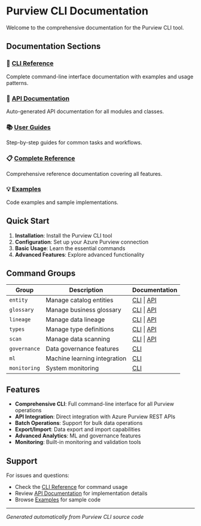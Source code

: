 # Purview CLI Documentation

Welcome to the comprehensive documentation for the Purview CLI tool.

## Documentation Sections

### 📖 [CLI Reference](cli/README.md)
Complete command-line interface documentation with examples and usage patterns.

### 🔧 [API Documentation](api/index.html)
Auto-generated API documentation for all modules and classes.

### 📚 [User Guides](guides/README.md)
Step-by-step guides for common tasks and workflows.

### 📋 [Complete Reference](reference/README.md)
Comprehensive reference documentation covering all features.

### 💡 [Examples](examples/README.md)
Code examples and sample implementations.

## Quick Start

1. **Installation**: Install the Purview CLI tool
2. **Configuration**: Set up your Azure Purview connection
3. **Basic Usage**: Learn the essential commands
4. **Advanced Features**: Explore advanced functionality

## Command Groups

| Group | Description | Documentation |
|-------|-------------|---------------|
| `entity` | Manage catalog entities | [CLI](cli/entity/) \| [API](api/entity/) |
| `glossary` | Manage business glossary | [CLI](cli/glossary/) \| [API](api/glossary/) |
| `lineage` | Manage data lineage | [CLI](cli/lineage/) \| [API](api/lineage/) |
| `types` | Manage type definitions | [CLI](cli/types/) \| [API](api/types/) |
| `scan` | Manage data scanning | [CLI](cli/scanning/) \| [API](api/scan/) |
| `governance` | Data governance features | [CLI](cli/governance/) |
| `ml` | Machine learning integration | [CLI](cli/ml/) |
| `monitoring` | System monitoring | [CLI](cli/monitoring/) |

## Features

- **Comprehensive CLI**: Full command-line interface for all Purview operations
- **API Integration**: Direct integration with Azure Purview REST APIs
- **Batch Operations**: Support for bulk data operations
- **Export/Import**: Data export and import capabilities
- **Advanced Analytics**: ML and governance features
- **Monitoring**: Built-in monitoring and validation tools

## Support

For issues and questions:
- Check the [CLI Reference](cli/README.md) for command usage
- Review [API Documentation](api/index.html) for implementation details
- Browse [Examples](examples/README.md) for sample code

---

*Generated automatically from Purview CLI source code*
